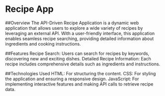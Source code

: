# Recipe App

##Overview
The API-Driven Recipe Application is a dynamic web application that allows users to explore a wide variety of recipes by leveraging an external API. With a user-friendly interface, this application enables seamless recipe searching, providing detailed information about ingredients and cooking instructions.

##Features
Recipe Search: Users can search for recipes by keywords, discovering new and exciting dishes.
Detailed Recipe Information: Each recipe includes comprehensive details such as ingredients and instructions.

##Technologies Used
HTML: For structuring the content.
CSS: For styling the application and ensuring a responsive design.
JavaScript: For implementing interactive features and making API calls to retrieve recipe data.
